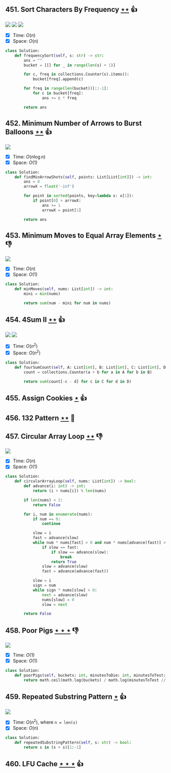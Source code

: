 ## 451. Sort Characters By Frequency [$\star\star$](https://leetcode.com/problems/sort-characters-by-frequency) :thumbsup:

![](https://img.shields.io/badge/-Bucket%20Sort-DB4D6D.svg?style=flat-square) ![](https://img.shields.io/badge/-Hash%20Table-7BA23F.svg?style=flat-square) ![](https://img.shields.io/badge/-Heap-0F4C3A.svg?style=flat-square)

- [x] Time: $O(n)$
- [x] Space: $O(n)$

```python
class Solution:
    def frequencySort(self, s: str) -> str:
        ans = ""
        bucket = [[] for _ in range(len(s) + 1)]

        for c, freq in collections.Counter(s).items():
            bucket[freq].append(c)

        for freq in range(len(bucket))[::-1]:
            for c in bucket[freq]:
                ans += c * freq

        return ans
```

## 452. Minimum Number of Arrows to Burst Balloons [$\star\star$](https://leetcode.com/problems/minimum-number-of-arrows-to-burst-balloons) :thumbsup:

![](https://img.shields.io/badge/-Greedy-0B346E.svg?style=flat-square)

- [x] Time: $O(n\log n)$
- [x] Space: $O(1)$

```python
class Solution:
    def findMinArrowShots(self, points: List[List[int]]) -> int:
        ans = 0
        arrowX = float('-inf')

        for point in sorted(points, key=lambda x: x[1]):
            if point[0] > arrowX:
                ans += 1
                arrowX = point[1]

        return ans
```

## 453. Minimum Moves to Equal Array Elements [$\star$](https://leetcode.com/problems/minimum-moves-to-equal-array-elements) :thumbsdown:

![](https://img.shields.io/badge/-Math-434343.svg?style=flat-square)

- [x] Time: $O(n)$
- [x] Space: $O(1)$

```python
class Solution:
    def minMoves(self, nums: List[int]) -> int:
        mini = min(nums)

        return sum(num - mini for num in nums)
```

## 454. 4Sum II [$\star\star$](https://leetcode.com/problems/4sum-ii) :thumbsup:

![](https://img.shields.io/badge/-Binary%20Search-1B813E.svg?style=flat-square) ![](https://img.shields.io/badge/-Hash%20Table-7BA23F.svg?style=flat-square)

- [x] Time: $O(n^2)$
- [x] Space: $O(n^2)$

```python
class Solution:
    def fourSumCount(self, A: List[int], B: List[int], C: List[int], D: List[int]) -> int:
        count = collections.Counter(a + b for a in A for b in B)

        return sum(count[-c - d] for c in C for d in D)
```

## 455. Assign Cookies [$\star$](https://leetcode.com/problems/assign-cookies) :thumbsup:

## 456. 132 Pattern [$\star\star$](https://leetcode.com/problems/132-pattern) :muscle:

## 457. Circular Array Loop [$\star\star$](https://leetcode.com/problems/circular-array-loop) :thumbsdown:

![](https://img.shields.io/badge/-Two%20Pointers-2EA9DF.svg?style=flat-square)

- [x] Time: $O(n)$
- [x] Space: $O(1)$

```python
class Solution:
    def circularArrayLoop(self, nums: List[int]) -> bool:
        def advance(i: int) -> int:
            return (i + nums[i]) % len(nums)

        if len(nums) < 2:
            return False

        for i, num in enumerate(nums):
            if num == 0:
                continue

            slow = i
            fast = advance(slow)
            while num * nums[fast] > 0 and num * nums[advance(fast)] > 0:
                if slow == fast:
                    if slow == advance(slow):
                        break
                    return True
                slow = advance(slow)
                fast = advance(advance(fast))

            slow = i
            sign = num
            while sign * nums[slow] > 0:
                next = advance(slow)
                nums[slow] = 0
                slow = next

        return False
```

## 458. Poor Pigs [$\star\star\star$](https://leetcode.com/problems/poor-pigs) :thumbsdown:

![](https://img.shields.io/badge/-Math-434343.svg?style=flat-square)

- [x] Time: $O(1)$
- [x] Space: $O(1)$

```python
class Solution:
    def poorPigs(self, buckets: int, minutesToDie: int, minutesToTest: int) -> int:
        return math.ceil(math.log(buckets) / math.log(minutesToTest // minutesToDie + 1))
```

## 459. Repeated Substring Pattern [$\star$](https://leetcode.com/problems/repeated-substring-pattern) :thumbsup:

![](https://img.shields.io/badge/-String-60373E.svg?style=flat-square)

- [x] Time: $O(n^2)$, where `n = len(s)`
- [x] Space: $O(n)$

```python
class Solution:
    def repeatedSubstringPattern(self, s: str) -> bool:
        return s in (s + s)[1:-1]
```

## 460. LFU Cache [$\star\star\star$](https://leetcode.com/problems/lfu-cache) :thumbsup:

